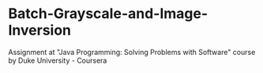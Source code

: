 # Batch-Grayscale-and-Image-Inversion
Assignment at "Java Programming: Solving Problems with Software" course by Duke University - Coursera
